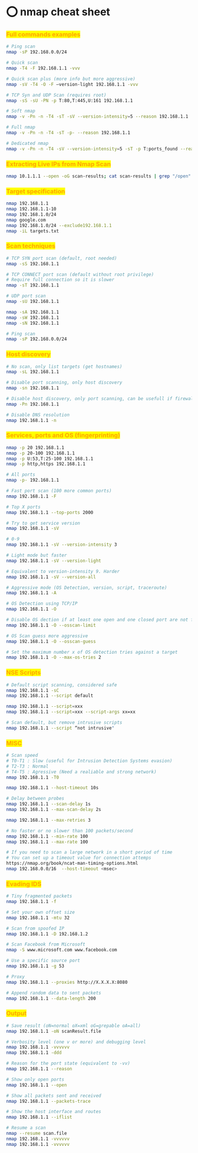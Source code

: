 # ⭕ nmap cheat sheet

### <mark style="color:orange;">Full commands examples</mark> <a href="#full-commands-examples" id="full-commands-examples"></a>

```bash
# Ping scan
nmap -sP 192.168.0.0/24

# Quick scan
nmap -T4 -F 192.168.1.1 -vvv

# Quick scan plus (more info but more aggressive)
nmap -sV -T4 -O -F –version-light 192.168.1.1 -vvv

# TCP Syn and UDP Scan (requires root)
nmap -sS -sU -PN -p T:80,T:445,U:161 192.168.1.1

# Soft nmap
nmap -v -Pn -n -T4 -sT -sV --version-intensity=5 --reason 192.168.1.1

# Full nmap
nmap -v -Pn -n -T4 -sT -p- --reason 192.168.1.1

# Dedicated nmap
nmap -v -Pn -n -T4 -sV --version-intensity=5 -sT -p T:ports_found --reason <IP>
```

### <mark style="color:orange;">Extracting Live IPs from Nmap Scan</mark>

```bash
nmap 10.1.1.1 --open -oG scan-results; cat scan-results | grep "/open" | cut -d " " -f 2 > exposed-services-ips
```

### <mark style="color:orange;">Target specification</mark> <a href="#target-specification" id="target-specification"></a>

```bash
nmap 192.168.1.1
nmap 192.168.1.1-10
nmap 192.168.1.0/24
nmap google.com
nmap 192.168.1.0/24 --exclude192.168.1.1
nmap -iL targets.txt
```

### <mark style="color:orange;">Scan techniques</mark> <a href="#scan-techniques" id="scan-techniques"></a>

```bash
# TCP SYN port scan (default, root needed)
nmap -sS 192.168.1.1

# TCP CONNECT port scan (default without root privilege)
# Require full connection so it is slower 
nmap -sT 192.168.1.1

# UDP port scan
nmap -sU 192.168.1.1

nmap -sA 192.168.1.1
nmap -sW 192.168.1.1
nmap -sN 192.168.1.1

# Ping scan
nmap -sP 192.168.0.0/24
```

### <mark style="color:orange;">Host discovery</mark> <a href="#host-discovery" id="host-discovery"></a>

```bash
# No scan, only list targets (get hostnames)
nmap -sL 192.168.1.1

# Disable port scanning, only host discovery
nmap -sn 192.168.1.1

# Disable host discovery, only port scanning, can be usefull if firewall deny PING
nmap -Pn 192.168.1.1

# Disable DNS resolution
nmap 192.168.1.1 -n
```

### <mark style="color:orange;">Services, ports and OS (fingerprinting)</mark> <a href="#services-ports-and-os-fingerprinting" id="services-ports-and-os-fingerprinting"></a>

```bash
nmap -p 20 192.168.1.1
nmap -p 20-100 192.168.1.1
nmap -p U:53,T:25-100 192.168.1.1
nmap -p http,https 192.168.1.1

# All ports
nmap -p- 192.168.1.1

# Fast port scan (100 more common ports)
nmap 192.168.1.1 -F

# Top X ports
nmap 192.168.1.1 --top-ports 2000

# Try to get service version
nmap 192.168.1.1 -sV

# 0-9
nmap 192.168.1.1 -sV --version-intensity 3

# Light mode but faster
nmap 192.168.1.1 -sV --version-light

# Equivalent to version-intensity 9. Harder
nmap 192.168.1.1 -sV --version-all

# Aggressive mode (OS Detection, version, script, traceroute)
nmap 192.168.1.1 -A

# OS Detection using TCP/IP
nmap 192.168.1.1 -O 

# Disable OS dection if at least one open and one closed port are not found
nmap 192.168.1.1 -O --osscan-limit

# OS Scan guess more aggressive
nmap 192.168.1.1 -O --osscan-guess

# Set the maximum number x of OS detection tries against a target 
nmap 192.168.1.1 -O --max-os-tries 2
```

### <mark style="color:orange;">NSE Scripts</mark> <a href="#nse-scripts" id="nse-scripts"></a>

```bash
# Default script scanning, considered safe
nmap 192.168.1.1 -sC
nmap 192.168.1.1 --script default

nmap 192.168.1.1 --script=xxx
nmap 192.168.1.1 --script=xxx --script-args xx=xx

# Scan default, but remove intrusive scripts
nmap 192.168.1.1 --script “not intrusive"
```

### <mark style="color:orange;">MISC</mark> <a href="#misc" id="misc"></a>

```bash
# Scan speed
# T0-T1 : Slow (useful for Intrusion Detection Systems evasion)
# T2-T3 : Normal
# T4-T5 : Agressive (Need a realiable and strong network)
nmap 192.168.1.1 -T0

nmap 192.168.1.1 --host-timeout 10s

# Delay between probes
nmap 192.168.1.1 --scan-delay 1s
nmap 192.168.1.1 --max-scan-delay 2s

nmap 192.168.1.1 --max-retries 3

# No faster or no slower than 100 packets/second
nmap 192.168.1.1 --min-rate 100
nmap 192.168.1.1 --max-rate 100

# If you need to scan a large network in a short period of time
# You can set up a timeout value for connection attemps
https://nmap.org/book/ncat-man-timing-options.html
nmap 192.168.0.0/16  --host-timeout <msec>
```

### <mark style="color:orange;">Evading IDS</mark> <a href="#evading-ids" id="evading-ids"></a>

```bash
# Tiny fragmented packets
nmap 192.168.1.1 -f

# Set your own offset size
nmap 192.168.1.1 -mtu 32

# Scan from spoofed IP
nmap 192.168.1.1 -D 192.168.1.2

# Scan Facebook from Microsoft
nmap -S www.microsoft.com www.facebook.com

# Use a specific source port
nmap 192.168.1.1 -g 53

# Proxy
nmap 192.168.1.1 --proxies http://X.X.X.X:8080

# Append random data to sent packets
nmap 192.168.1.1 --data-length 200
```

### <mark style="color:orange;">Output</mark> <a href="#output" id="output"></a>

```bash
# Save result (oN=normal oX=xml oG=grepable oA=all)
nmap 192.168.1.1 -oN scanResult.file

# Verbosity level (one v or more) and debugging level
nmap 192.168.1.1 -vvvvvv
nmap 192.168.1.1 -ddd

# Reason for the port state (equivalent to -vv)
nmap 192.168.1.1 --reason

# Show only open ports
nmap 192.168.1.1 --open

# Show all packets sent and received
nmap 192.168.1.1 --packets-trace

# Show the host interface and routes
nmap 192.168.1.1 --iflist

# Resume a scan
nmap --resume scan.file
nmap 192.168.1.1 -vvvvvv
nmap 192.168.1.1 -vvvvvv
```
